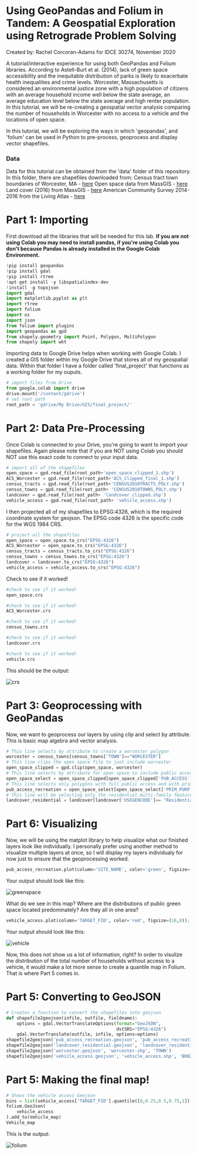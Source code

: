 # Using GeoPandas and Folium in Tandem: A Geospatial Exploration using Retrograde Problem Solving
Created by: Rachel Corcoran-Adams for IDCE 30274, November 2020

A tutorial/interactive experience for using both GeoPandas and Folium libraries. According to Astell-Burt et al. (2014), lack of green space accessibility and the inequitable distribution of parks is likely to exacerbate health inequalities and crime levels. Worcester, Massachusetts is considered an environmental justice zone with a high population of citizens with an average household income well below the state average, an average education level below the state average and high renter population. In this tutorial, we will be re-creating a geospatial vector analysis comparing the number of households in Worcester with no access to a vehicle and the locations of open space.



In this tutorial, we will be exploring the ways in which 'geopandas', and 'folium' can be used in Python to pre-process, geoprocess and display vector shapefiles. 

### Data
Data for this tutorial can be obtained from the 'data' folder of this repository. In this folder, there are shapefiles downloaded from:
Census tract town boundaries of Worcester, MA - [here](https://docs.digital.mass.gov/dataset/massgis-data-community-boundaries-towns-survey-points)
Open space data from MassGIS - [here](https://docs.digital.mass.gov/dataset/massgis-data-protected-and-recreational-openspace)
Land cover (2016) from MassGIS - [here](https://docs.digital.mass.gov/dataset/massgis-data-2016-land-coverland-use)
American Community Survey 2014-2016 from the Living Atlas - [here](https://www.arcgis.com/home/item.html?id=9a9e43ec1603446880c50d4ed1df2207)

# Part 1: Importing
First download all the libraries that will be needed for this lab. **If you are not using Colab you may need to install pandas, if you're using Colab you don't because Pandas is already installed in the Google Colab Environment.**
```python
!pip install geopandas
!pip install gdal
!pip install rtree
!apt-get install -y libspatialindex-dev
!install -g topojson
import gdal
import matplotlib.pyplot as plt
import rtree
import folium
import os
import json
from folium import plugins
import geopandas as gpd
from shapely.geometry import Point, Polygon, MultiPolygon
from shapely import wkt
```
Importing data to Google Drive helps when working with Google Colab. I created a GIS folder within my Google Drive that stores all of my geospatial data. Within that folder I have a folder called 'final_project' that functions as a working folder for my ouputs.
```python 
# import files from Drive
from google.colab import drive
drive.mount('/content/gdrive')
# set root path
root_path = 'gdrive/My Drive/GIS/final_project/'
```

# Part 2: Data Pre-Processing
Once Colab is connected to your Drive, you're going to want to import your shapefiles. Again please note that if you are NOT using Colab you should NOT use this exact code to connect to your input data.
```python
# import all of the shapefiles 
open_space = gpd.read_file(root_path+'open_space_clipped_1.shp')
ACS_Worcester = gpd.read_file(root_path+'ACS_Clipped_final_1.shp')
census_tracts = gpd.read_file(root_path+'CENSUS2010TRACTS_POLY.shp')
census_towns = gpd.read_file(root_path+ 'CENSUS2010TOWNS_POLY.shp')
landcover = gpd.read_file(root_path+ 'landcover_clipped.shp')
vehicle_access = gpd.read_file(root_path+ 'vehicle_access.shp')
```
I then projected all of my shapefiles to EPSG:4326, which is the required coordinate system for geojson. The EPSG code 4326 is the specific code for the WGS 1984 CRS.
```python
# project all the shapefiles 
open_space = open_space.to_crs("EPSG:4326")
ACS_Worcester = open_space.to_crs("EPSG:4326")
census_tracts = census_tracts.to_crs("EPSG:4326")
census_towns = census_towns.to_crs("EPSG:4326")
landcover = landcover.to_crs("EPSG:4326")
vehicle_access = vehicle_access.to_crs("EPSG:4326")
```
Check to see if it worked!
```python
#check to see if it worked!
open_space.crs
```
```python
#check to see if it worked!
ACS_Worcester.crs
```
```python
#check to see if it worked!
census_towns.crs
```
```python
#check to see if it worked!
landcover.crs
```
```python
#check to see if it worked!
vehicle.crs
```
This should be the output:

![crs](images/crs_output2.png)

# Part 3: Geoprocessing with GeoPandas
Now, we want to geoprocess our layers by using clip and select by attribute. This is basic map algebra and vector analysis. 
```python
# This line selects by attribute to create a worcester polygon
worcester = census_towns[census_towns['TOWN']=="WORCESTER"]
# This line clips the open space file to just include worcester
open_space_clipped = gpd.clip(open_space, worcester)
# This line selects by attribute for open space to include public access
open_space_select = open_space_clipped[open_space_clipped['PUB_ACCESS']=="Y"]
# This line selects only polygons with full public access and with primary purpose of recreation and conservation
pub_access_recreation = open_space_select[open_space_select['PRIM_PURP']== "B"] 
# This line will be selecting only the residential multi-family features in landcover 
landcover_residential = landcover[landcover['USEGENCODE']== "Residential-multi-family"]
```
# Part 6: Visualizing 
Now, we will be using the matplot library to help visualize what our finished layers look like individually. I personally prefer using another method to visualize multiple layers at once, so I will display my layers individualy for now just to ensure that the geoprocessing worked. 

```python
pub_access_recreation.plot(column='SITE_NAME', color='green', figsize=(16,8));
```
Your output should look like this:

![greenspace](images/green_space.png)

What do we see in this map? Where are the distributions of public green space located predominately? Are they all in one area? 

```python
vehicle_access.plot(column='TARGET_FID', color='red', figsize=(16,8));
```
Your output should look like this:

![vehicle](images/vehicle_access.png)

Now, this does not show us a lot of information, right? In order to visulize the distribution of the total number of households without access to a vehicle, it would make a lot more sense to create a quantile map in Folium. That is where Part 5 comes in. 

# Part 5: Converting to GeoJSON
```python
# Creates a function to convert the shapefiles into geojson 
def shapefile2geojson(infile, outfile, fieldname):
    options = gdal.VectorTranslateOptions(format="GeoJSON",
                                          dstSRS="EPSG:4326")
    gdal.VectorTranslate(outfile, infile, options=options)
shapefile2geojson('pub_access_recreation.geojson', 'pub_access_recreation.shp', 'SITE_NAME')
shapefile2geojson('landcover_residential.geojson', 'landcover_residential.shp', 'COVERNAME')
shapefile2geojson('worcester.geojson', 'worcester.shp', 'TOWN')
shapefile2geojson('vehicle_access.geojson', 'vehicle_access.shp', 'B08201_002E')
```

# Part 5: Making the final map!
```python
# Shows the vehicle access Geojson
bins = list(vehicle_access['TARGET_FID'].quantile([0,0.25,0.5,0.75,1]))
folium.GeoJson(
    vehicle_access
).add_to(Vehicle_map)
Vehicle_map
```
This is the output:

![folium](images/folium_output2.PNG)
